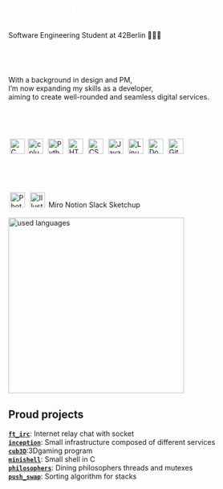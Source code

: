 <h1 align="left"><span style="color: white;">Taekeundo 🇰🇷</span></h1>
Software Engineering Student at 42Berlin 🧑🏻‍💻

<h2 align="left"><span style="color: white;">Why I chose to Learn Development</h2>
With a background in design and PM,<br>
I’m now expanding my skills as a developer,<br>
aiming to create well-rounded and seamless digital services.

<h2 align="left"><span style="color: white;">Tech Stack </h2>
<img style="margin: 3px" src="https://profilinator.rishav.dev/skills-assets/c-original.svg" alt="C" width="30"  height="30"/><img style="margin: 3px" src="https://profilinator.rishav.dev/skills-assets/cplusplus-original.svg" alt="cplusplus" width="30" height="30"/>
<img style="margin: 3px" src="https://profilinator.rishav.dev/skills-assets/python-original.svg" alt="Python" height="30" />
<img style="margin: 3px" src="https://profilinator.rishav.dev/skills-assets/html5-original-wordmark.svg" alt="HTML5" height="30" width="30"/>
<img style="margin: 3px" src="https://profilinator.rishav.dev/skills-assets/css3-original-wordmark.svg" alt="CSS3" height="30"
width="30"/>
<img style="margin: 3px" src="https://profilinator.rishav.dev/skills-assets/javascript-original.svg" alt="JavaScript" height="30"/>
<img style="margin: 3px" src="https://profilinator.rishav.dev/skills-assets/linux-original.svg" alt="Linux" height="30" />
<a href="https://www.docker.com/" target="_blank"><img style="margin: 3px" src="https://profilinator.rishav.dev/skills-assets/docker-original-wordmark.svg" alt="Docker" height="30" /></a>
<img style="margin: 3px" src="https://github.githubassets.com/images/modules/logos_page/GitHub-Mark.png" alt="GitHub" height="30"/>


<h2 align="left"><span style="color: white;">Other skills </h2>
<a href="https://www.adobe.com/in/products/photoshop.html" target="_blank"><img style="margin: 3px" src="https://profilinator.rishav.dev/skills-assets/photoshop-plain.svg" alt="Photoshop" height="30" /></a>
<a href="https://www.adobe.com/in/products/illustrator.html" target="_blank"><img style="margin: 3px" src="https://profilinator.rishav.dev/skills-assets/adobe_illustrator-icon.svg" alt="Illustrator" height="30" /></a> 
Miro Notion Slack Sketchup

<br>
<div align="left">
  <br/>
  <img src="https://github-readme-stats.vercel.app/api/top-langs/?username=Taekeundo&hide=roff&count_private=true&disable_animations=false&theme=tokyonight&locale=en&hide_border=false" height="350" alt="used languages"  />
  <br/>
</div>

## Proud projects <br/>

  [**`ft_irc`**](https://github.com/Taekeundo/42berlin/tree/main/Circle_05/ft_irc): Internet relay chat with socket<br>
  [**`inception`**](https://github.com/Taekeundo/42berlin/tree/main/Circle_05/Inception): Small infrastructure composed of different services<br>
  [**`cub3D`**](https://github.com/Taekeundo/42berlin/tree/main/Circle_04/cub3d):3Dgaming program<br>
  [**`minishell`**](https://github.com/Taekeundo/minishell): Small shell in C<br>
  [**`philosophers`**](https://github.com/Taekeundo/42berlin/tree/main/Circle_03/Philosophers): Dining philosophers threads and mutexes<br>
  [**`push_swap`**](https://github.com/Taekeundo/42berlin/tree/main/Circle_02/push_swap): Sorting algorithm for stacks<br>
